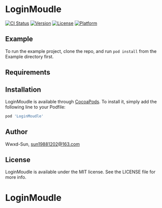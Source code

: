 # LoginMoudle

[![CI Status](https://img.shields.io/travis/Wwxd-Sun/LoginMoudle.svg?style=flat)](https://travis-ci.org/Wwxd-Sun/LoginMoudle)
[![Version](https://img.shields.io/cocoapods/v/LoginMoudle.svg?style=flat)](https://cocoapods.org/pods/LoginMoudle)
[![License](https://img.shields.io/cocoapods/l/LoginMoudle.svg?style=flat)](https://cocoapods.org/pods/LoginMoudle)
[![Platform](https://img.shields.io/cocoapods/p/LoginMoudle.svg?style=flat)](https://cocoapods.org/pods/LoginMoudle)

## Example

To run the example project, clone the repo, and run `pod install` from the Example directory first.

## Requirements

## Installation

LoginMoudle is available through [CocoaPods](https://cocoapods.org). To install
it, simply add the following line to your Podfile:

```ruby
pod 'LoginMoudle'
```

## Author

Wwxd-Sun, sun19881202@163.com

## License

LoginMoudle is available under the MIT license. See the LICENSE file for more info.
# LoginMoudle
